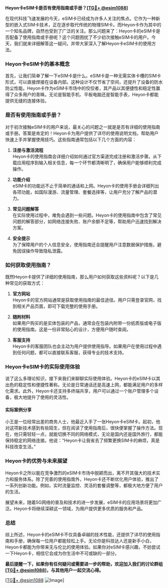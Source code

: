 **Heyon卡eSIM卡是否有使用指南或手册？[[TG💪+ @esim1088](https://t.me/s/esim1088)]**

在现代科技飞速发展的今天，eSIM卡已经成为许多人关注的焦点。它作为一种新型的嵌入式SIM卡技术，正在逐步取代传统的物理SIM卡。而Heyon卡作为其中的一个知名品牌，自然也受到了广泛的关注。那么问题来了：Heyon卡的eSIM卡是否配备了使用指南或手册呢？这个问题困扰了不少初次接触eSIM卡的用户。今天，我们就来详细解答这一疑问，并带大家深入了解Heyon卡eSIM卡的使用方法。

### Heyon卡eSIM卡的基本概念

首先，让我们简单了解一下eSIM卡是什么。eSIM卡是一种无需实体卡槽的SIM卡形式，可以直接焊接在设备内部。这种设计不仅节省了空间，还提升了设备的防水防尘性能。Heyon卡作为eSIM卡市场中的佼佼者，其产品以其便捷性和稳定性赢得了众多用户的青睐。无论是智能手机、平板电脑还是智能手表，Heyon卡都能提供无缝的连接体验。

### 是否有使用指南或手册？

对于初次接触eSIM卡的用户来说，最关心的问题之一就是是否有详细的使用指南或手册。答案是肯定的！Heyon卡为用户提供了详尽的使用说明文档，帮助用户快速上手并掌握使用技巧。这些指南通常包括以下几个方面的内容：

1. **注册与激活流程**  
   Heyon卡的使用指南会详细介绍如何通过官方渠道完成注册和激活步骤。从下载应用程序到输入相关信息，每一个环节都清晰明了，确保用户能够顺利完成操作。

2. **功能介绍**  
   eSIM卡的功能远不止于简单的通话和上网。Heyon卡的使用手册会详细列出各项功能，如国际漫游、流量管理、套餐选择等，让用户充分了解产品的潜力。

3. **常见问题解答**  
   在实际使用过程中，难免会遇到一些问题。Heyon卡的使用指南中包含了常见问题的解答部分，如网络连接失败、账户余额不足等，帮助用户迅速找到解决方案。

4. **安全提示**  
   为了保障用户的个人信息安全，使用指南还会提醒用户注意数据保护措施，避免因误操作导致隐私泄露。

### 如何获取使用指南？

既然Heyon卡提供了详细的使用指南，那么用户如何获取这些资料呢？以下是几种常见的获取方式：

1. **官方网站**  
   Heyon卡的官方网站通常是获取使用指南的最佳途径。用户只需登录官网，找到相关产品页面，即可下载完整的使用手册。

2. **随附材料**  
   如果用户购买的是实体包装的产品，通常会在包装内附带一份纸质版或电子版的使用指南。这是一份非常贴心的设计，方便用户随时查阅。

3. **客服支持**  
   Heyon卡的客服团队也会主动为用户提供使用指导。如果用户在使用过程中遇到任何问题，都可以直接联系客服，获得专业的技术支持。

### Heyon卡eSIM卡的实际使用体验

说了这么多理论知识，接下来我们来聊聊实际使用体验。Heyon卡的eSIM卡以其出色的稳定性和便捷性著称。无论是日常通话还是高速上网，都能满足用户的多样化需求。此外，Heyon卡还支持多终端共享，用户可以通过一个账户管理多个设备，极大地提升了使用的灵活性。

#### 实际案例分享

小王是一位经常出差的商务人士，他最近入手了一张Heyon卡eSIM卡。起初，他对这项新技术感到有些陌生，但在阅读了使用指南后，很快便掌握了操作方法。现在，他只需轻轻一点，就能切换不同的网络模式，无论是国内还是国外旅行，都能保持稳定的网络连接。他说：“Heyon卡让我省去了频繁更换SIM卡的麻烦，真是科技改变生活。”

### Heyon卡的优势与未来展望

Heyon卡之所以能在竞争激烈的eSIM卡市场中脱颖而出，离不开其强大的技术实力和服务体系。除了完善的使用指南外，Heyon卡还不断优化用户体验，推出了一系列创新功能。例如，实时流量监控、灵活的套餐调整等，都极大地方便了用户的生活。

展望未来，随着5G网络的普及和技术的进一步发展，eSIM卡的应用场景将更加广泛。Heyon卡将继续深耕这一领域，为用户提供更多优质的服务和产品。

### 总结

综上所述，Heyon卡的eSIM卡不仅具备卓越的技术性能，还提供了详尽的使用指南和手册，确保每一位用户都能轻松上手。无论你是科技达人还是新手小白，Heyon卡都能为你带来无与伦比的使用体验。如果你对eSIM卡感兴趣，不妨尝试一下Heyon卡，相信它会成为你生活中不可或缺的一部分。

**最后提醒一下，如果你有任何疑问或需要进一步的帮助，欢迎加入我们的讨论群组[[TG💪+ @esim1088](https://t.me/s/esim1088)]，与其他用户一起交流心得。** 

[[TG💪+ @esim1088](https://t.me/s/esim1088) ![Image](https://i.postimg.cc/4NQfJmqS/Snipaste-2025-05-13-00-14-12.png)]